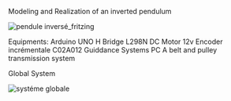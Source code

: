 Modeling and Realization of an inverted pendulum

![pendule inversé_fritzing](https://user-images.githubusercontent.com/40873969/214943876-169945b4-8ac5-447e-993d-d7ec30519c82.PNG)

Equipments:
Arduino UNO
H Bridge L298N
DC Motor 12v
Encoder incrémentale C02A012
Guiddance Systems
PC
A belt and pulley transmission system

Global System

![systéme globale](https://user-images.githubusercontent.com/40873969/214945519-acddac76-da23-4b91-b03f-df1c589b9c96.PNG)
